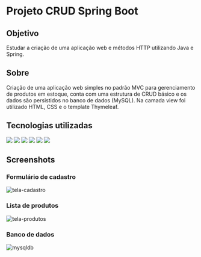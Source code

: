 <h1> Projeto CRUD Spring Boot </h1>

<h2> Objetivo </h2>
<p> Estudar a criação de uma aplicação web e métodos HTTP utilizando Java e Spring. </p>

<h2> Sobre </h2>
<p> Criação de uma aplicação web simples no padrão MVC para gerenciamento de produtos em estoque, conta com uma estrutura de CRUD básico e os dados são persistidos no banco de dados (MySQL). Na camada view foi utilizado HTML, CSS e o template Thymeleaf. </p>

<h2> Tecnologias utilizadas </h2>

<p>
   <img src="https://img.shields.io/badge/Java-ED8B00?style=for-the-badge&logo=java&logoColor=white"/>
   <img src="https://img.shields.io/badge/Spring_Boot-F2F4F9?style=for-the-badge&logo=spring-boot"/>
   <img src="https://img.shields.io/badge/mysql-%2300f.svg?style=for-the-badge&logo=mysql&logoColor=white"/>
   <img src="https://img.shields.io/badge/Hibernate-59666C?style=for-the-badge&logo=Hibernate&logoColor=white"/>
   <img src="https://img.shields.io/badge/apache_maven-C71A36?style=for-the-badge&logo=apachemaven&logoColor=white"/>
   <img src="https://img.shields.io/badge/Thymeleaf-%23005C0F.svg?style=for-the-badge&logo=Thymeleaf&logoColor=white"/>
</p>

<h2> Screenshots </h2>

<h3> Formulário de cadastro </h3>

![tela-cadastro](https://github.com/guissimoess/gerenciamentoprodutos-crud-springboot/assets/134733434/f72f4925-f2ca-464b-868b-b5d991826411)

<h3> Lista de produtos </h3>

![tela-produtos](https://github.com/guissimoess/gerenciamentoprodutos-crud-springboot/assets/134733434/527a3ccb-f82b-46b6-8c89-390f73a6e2f9)

<h3> Banco de dados </h3>

![mysqldb](https://github.com/guissimoess/gerenciamentoprodutos-crud-springboot/assets/134733434/925692b1-0528-49e1-824e-5d5457eadef3)

